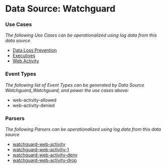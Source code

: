 Data Source: Watchguard
=======================

### Use Cases

_The following Use Cases can be operationalized using log data from this data source_

* [Data Loss Prevention](usecase_data_loss_prevention.md)
* [Executives](usecase_executives.md)
* [Web Activity](usecase_web_activity.md)


### Event Types

_The following list of Event Types can be generated by Data Source Watchguard_Watchguard, and power the use cases above:_

- web-activity-allowed
- web-activity-denied


### Parsers

_The following Parsers can be operationalized using log data from this data source_

* [watchguard-web-activity](parserContent_watchguard-web-activity.md)
* [watchguard-web-activity-1](parserContent_watchguard-web-activity-1.md)
* [watchguard-web-activity-deny](parserContent_watchguard-web-activity-deny.md)
* [watchguard-web-activity-drop](parserContent_watchguard-web-activity-drop.md)
